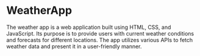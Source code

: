 # WeatherApp
The weather app is a web application built using HTML, CSS, and JavaScript. Its purpose is to provide users with current weather conditions and forecasts for different locations. The app utilizes various APIs to fetch weather data and present it in a user-friendly manner.
